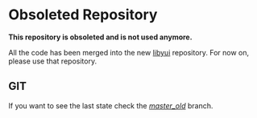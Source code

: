
Obsoleted Repository
====================

**This repository is obsoleted and is not used anymore.**

All the code has been merged into the new [libyui](https://github.com/libyui/libyui) repository. For now on, please use that repository.


GIT
---

If you want to see the last state check the [*master_old*](../../tree/master_old) branch.

